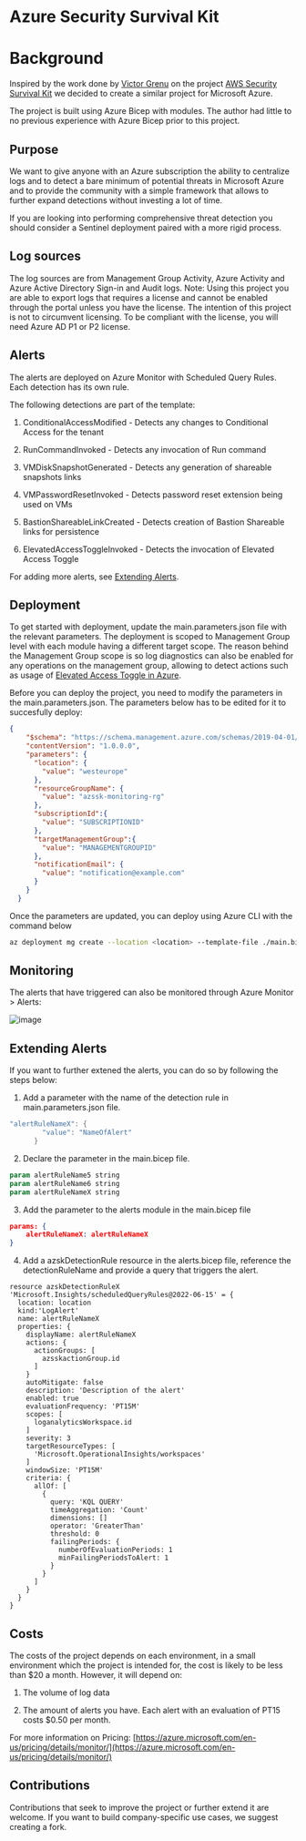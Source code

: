 # Azure Security Survival Kit

# Background

Inspired by the work done by [Victor Grenu](https://zoph.io/) on the project [AWS Security Survival Kit](https://github.com/zoph-io/aws-security-survival-kit) we decided to create a similar project for Microsoft Azure.

The project is built using Azure Bicep with modules. The author had little to no previous experience with Azure Bicep prior to this project.

## Purpose
We want to give anyone with an Azure subscription the ability to centralize logs and to detect a bare minimum of potential threats in Microsoft Azure and to provide the community with a simple framework that allows to further expand detections without investing a lot of time.

If you are looking into performing comprehensive threat detection you should consider a Sentinel deployment paired with a more rigid process.

## Log sources
The log sources are from Management Group Activity, Azure Activity and Azure Active Directory Sign-in and Audit logs. Note: Using this project you are able to export logs that requires a license and cannot be enabled through the portal unless you have the license. The intention of this project is not to circumvent licensing. To be compliant with the license, you will need Azure AD P1 or P2 license.

## Alerts

The alerts are deployed on Azure Monitor with Scheduled Query Rules. Each detection has its own rule.

The following detections are part of the template:

1. ConditionalAccessModified - Detects any changes to Conditional Access for the tenant

2. RunCommandInvoked - Detects any invocation of Run command

3. VMDiskSnapshotGenerated - Detects any generation of shareable snapshots links

4. VMPasswordResetInvoked - Detects password reset extension being used on VMs

5. BastionShareableLinkCreated - Detects creation of Bastion Shareable links for persistence

6. ElevatedAccessToggleInvoked - Detects the invocation of Elevated Access Toggle

For adding more alerts, see [Extending Alerts](https://github.com/03-Cyber/Azure-Security-Survival-Kit-Prerelease/blob/main/README.md#extending-alerts).

## Deployment

To get started with deployment, update the main.parameters.json file with the relevant parameters. The deployment is scoped to Management Group level with each module having a different target scope. The reason behind the Management Group scope is so log diagnostics can also be enabled for any operations on the management group, allowing to detect actions such as usage of [Elevated Access Toggle in Azure](https://www.o3c.no/knowledge/detecting-usage-of-elevated-access-toggle-in-azure-environments).

Before you can deploy the project, you need to modify the parameters in the main.parameters.json. The parameters below has to be edited for it to succesfully deploy: 

```json
{
    "$schema": "https://schema.management.azure.com/schemas/2019-04-01/deploymentParameters.json#",
    "contentVersion": "1.0.0.0",
    "parameters": {
      "location": {
        "value": "westeurope"
      },
      "resourceGroupName": {
        "value": "azssk-monitoring-rg"
      },
      "subscriptionId":{
        "value": "SUBSCRIPTIONID"
      },
      "targetManagementGroup":{
        "value": "MANAGEMENTGROUPID"
      },
      "notificationEmail": {
        "value": "notification@example.com"
      }
    }
  }
```

Once the parameters are updated, you can deploy using Azure CLI with the command below

```bash
az deployment mg create --location <location> --template-file ./main.bicep --parameters "@./parameters/main.parameters.json" --management-group-id <management-group-id>
```

## Monitoring

The alerts that have triggered can also be monitored through Azure Monitor > Alerts:

![image](https://user-images.githubusercontent.com/26272119/211192792-5f8b4fab-2766-495a-9cd5-38f71428e79b.png)

## Extending Alerts

If you want to further extened the alerts, you can do so by following the steps below:

1.  Add a parameter with the name of the detection rule in main.parameters.json file.

```powershell
"alertRuleNameX": {
        "value": "NameOfAlert"
      }
```

2. Declare the parameter in the main.bicep file.

```powershell
param alertRuleName5 string
param alertRuleName6 string
param alertRuleNameX string
```

3. Add the parameter to the alerts module in the main.bicep file

```json
params: {
    alertRuleNameX: alertRuleNameX
}
```

4. Add a azskDetectionRule resource in the alerts.bicep file, reference the detectionRuleName and provide a query that triggers the alert.

```
resource azskDetectionRuleX 'Microsoft.Insights/scheduledQueryRules@2022-06-15' = {
  location: location
  kind:'LogAlert'
  name: alertRuleNameX
  properties: {
    displayName: alertRuleNameX
    actions: {
      actionGroups: [ 
        azsskactionGroup.id
      ]
    }
    autoMitigate: false
    description: 'Description of the alert'
    enabled: true
    evaluationFrequency: 'PT15M'
    scopes: [
      loganalyticsWorkspace.id
    ]
    severity: 3
    targetResourceTypes: [
      'Microsoft.OperationalInsights/workspaces'
    ]
    windowSize: 'PT15M'
    criteria: {
      allOf: [
        {
          query: 'KQL QUERY'
          timeAggregation: 'Count'
          dimensions: []
          operator: 'GreaterThan'
          threshold: 0
          failingPeriods: {
            numberOfEvaluationPeriods: 1
            minFailingPeriodsToAlert: 1
          }
        }
      ]
    }
  }
}
```

## Costs

The costs of the project depends on each environment, in a small environment which the project is intended for, the cost is likely to be less than $20 a month. However, it will depend on:

1. The volume of log data

2. The amount of alerts you have. Each alert with an evaluation of PT15 costs $0.50 per month.

For more information on Pricing:  [https://azure.microsoft.com/en-us/pricing/details/monitor/](https://azure.microsoft.com/en-us/pricing/details/monitor/)

## Contributions
Contributions that seek to improve the project or further extend it are welcome. If you want to build company-specific use cases, we suggest creating a fork.